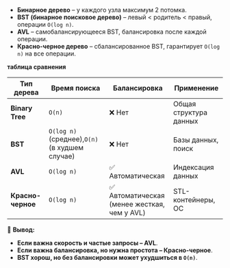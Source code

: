 * **Бинарное дерево** – у каждого узла максимум 2 потомка.
* **BST (бинарное поисковое дерево)** – левый < родитель < правый, операции `O(log n)`.
* **AVL** – самобалансирующееся BST, балансировка после каждой операции.
* **Красно-черное дерево** – сбалансированное BST, гарантирует `O(log n)` на все операции.

**таблица сравнения**


| Тип дерева           | Время поиска                                         | Балансировка                                                         | Применение                       |
| ----------------------------- | --------------------------------------------------------------- | -------------------------------------------------------------------------------- | ------------------------------------------ |
| **Binary Tree**               | `O(n)`                                                          | ❌ Нет                                                                        | Общая структура данных |
| **BST**                       | `O(log n)`(среднее),`O(n)`(в худшем случае) | ❌ Нет                                                                        | Базы данных, поиск          |
| **AVL**                       | `O(log n)`                                                      | ✅ Автоматическая                                                  | Индексация данных          |
| **Красно-черное** | `O(log n)`                                                      | ✅ Автоматическая <br />(менее жесткая, чем у AVL) | STL-контейнеры, ОС             |

🚀 **Вывод:**

* **Если важна скорость и частые запросы – AVL**.
* **Если важна балансировка, но нужна простота – Красно-черное**.
* **BST хорош, но без балансировки может ухудшиться в `O(n)`**.
